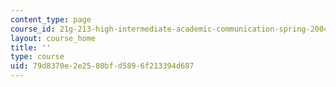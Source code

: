 ```yaml
---
content_type: page
course_id: 21g-213-high-intermediate-academic-communication-spring-2004
layout: course_home
title: ''
type: course
uid: 79d8370e-2e25-80bf-d589-6f213394d687
---
```

